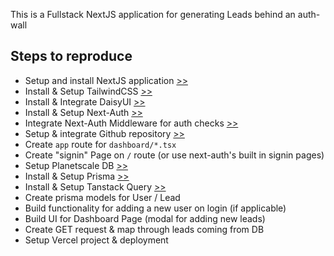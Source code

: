 This is a Fullstack NextJS application for generating Leads behind an auth-wall

## Steps to reproduce

- Setup and install NextJS application [>>](https://nextjs.org/docs/getting-started)
- Install & Setup TailwindCSS [>>](https://tailwindcss.com/docs/guides/nextjs)
- Install & Integrate DaisyUI [>>](https://daisyui.com/docs/install/)
- Install & Setup Next-Auth [>>](https://next-auth.js.org/getting-started/example)
- Integrate Next-Auth Middleware for auth checks [>>](https://next-auth.js.org/tutorials/securing-pages-and-api-routes#nextjs-middleware)
- Setup & integrate Github repository [>>](https://docs.github.com/en/get-started/quickstart/create-a-repo)
- Create `app` route for `dashboard/*.tsx`
- Create "signin" Page on `/` route (or use next-auth's built in signin pages)
- Setup Planetscale DB [>>](https://planetscale.com/docs/tutorials/planetscale-quick-start-guide)
- Install & Setup Prisma [>>](https://www.prisma.io/docs/getting-started/setup-prisma/add-to-existing-project/relational-databases-typescript-postgres)
- Install & Setup Tanstack Query [>>](https://tanstack.com/query/latest/docs/react/installation)
- Create prisma models for User / Lead
- Build functionality for adding a new user on login (if applicable)
- Build UI for Dashboard Page (modal for adding new leads)
- Create GET request & map through leads coming from DB
- Setup Vercel project & deployment
